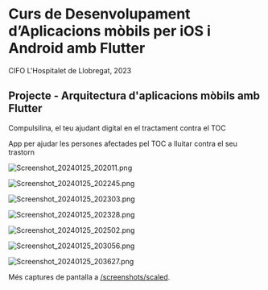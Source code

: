 # Curs de Desenvolupament d’Aplicacions mòbils per iOS i Android amb Flutter

CIFO L'Hospitalet de Llobregat, 2023

## Projecte - Arquitectura d'aplicacions mòbils amb Flutter

Compulsilina, el teu ajudant digital en el tractament contra el TOC

App per ajudar les persones afectades pel TOC a lluitar contra el seu trastorn

![Screenshot_20240125_202011.png](/screenshots/scaled/Screenshot_20240125_202011.png)

![Screenshot_20240125_202245.png](/screenshots/scaled/Screenshot_20240125_202245.png)

![Screenshot_20240125_202303.png](/screenshots/scaled/Screenshot_20240125_202303.png)

![Screenshot_20240125_202328.png](/screenshots/scaled/Screenshot_20240125_202328.png)

![Screenshot_20240125_202502.png](/screenshots/scaled/Screenshot_20240125_202502.png)

![Screenshot_20240125_203056.png](/screenshots/scaled/Screenshot_20240125_203056.png)

![Screenshot_20240125_203627.png](/screenshots/scaled/Screenshot_20240125_203627.png)

Més captures de pantalla a [/screenshots/scaled](/screenshots/scaled).

